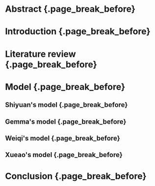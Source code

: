 # Abstract {.page_break_before}
# Introduction {.page_break_before}
# Literature review {.page_break_before}
# Model {.page_break_before}
## Shiyuan's model {.page_break_before}
## Gemma's model {.page_break_before}
## Weiqi's model {.page_break_before}
## Xueao's model {.page_break_before}
# Conclusion {.page_break_before}
